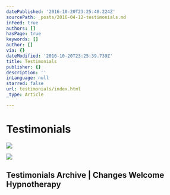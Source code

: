 ```yaml
---
datePublished: '2016-10-20T23:25:40.224Z'
sourcePath: _posts/2016-04-12-testimonials.md
inFeed: true
authors: []
hasPage: true
keywords: []
author: []
via: {}
dateModified: '2016-10-20T23:25:39.739Z'
title: Testimonials
publisher: {}
description: ''
inLanguage: null
starred: false
url: testimonials/index.html
_type: Article

---
```

# Testimonials
![](https://s3-us-west-2.amazonaws.com/the-grid-img/p/1faeee12bedb06fc5208bb787217ef88af131558.jpg)

<article style=""><img src="https://s3-us-west-2.amazonaws.com/the-grid-img/p/f07c5307a3aa7a042dd9cbfafa665035563965ec.jpg" /><h1>Testimonials Archive | Changes Welcome Hypnotherapy</h1></article>